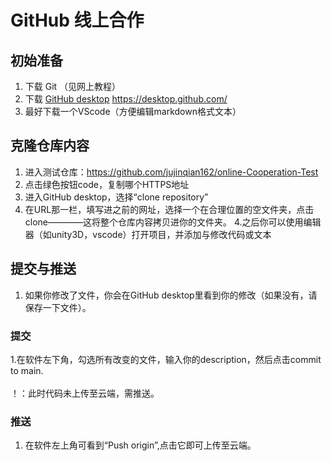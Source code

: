 # GitHub 线上合作
## 初始准备

1. 下载 Git （见网上教程）
2. 下载  [GitHub desktop](https://desktop.github.com/) https://desktop.github.com/
3. 最好下载一个VScode（方便编辑markdown格式文本）

## 克隆仓库内容
1. 进入测试仓库：https://github.com/jujinqian162/online-Cooperation-Test
2. 点击绿色按钮code，复制哪个HTTPS地址
2. 进入GitHub desktop，选择“clone repository”
3. 在URL那一栏，填写进之前的网址，选择一个在合理位置的空文件夹，点击clone————这将整个仓库内容拷贝进你的文件夹。
4.之后你可以使用编辑器（如unity3D，vscode）打开项目，并添加与修改代码或文本
## 提交与推送
1.  如果你修改了文件，你会在GitHub desktop里看到你的修改（如果没有，请保存一下文件）。
### 提交
1.在软件左下角，勾选所有改变的文件，输入你的description，然后点击commit to main. \
\
！：此时代码未上传至云端，需推送。
### 推送
1. 在软件左上角可看到“Push origin”,点击它即可上传至云端。
